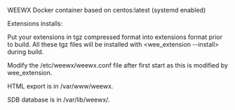 WEEWX Docker container based on centos:latest (systemd enabled)

Extensions installs:

Put your extensions in tgz compressed format into extensions format prior to build.
All these tgz files will be installed with <wee_extension --install> during build.

Modify the /etc/weewx/weewx.conf file after first start as this is modified by wee_extension.

HTML export is in /var/www/weewx. 

SDB database is in /var/lib/weewx/.
